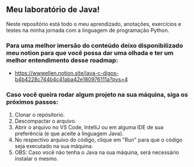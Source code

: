 ##  Meu laboratório de Java!

Neste repositório está todo o meu aprendizado, anotações, exercícios e testes na minha jornada com a linguagem de programação Python.

### Para uma melhor imersão do conteúdo deixo disponibilizado meu notion para que você possa dar uma olhada e ter um melhor entendimento desse roadmap:
- https://wwwellen.notion.site/java-c-digos-b4b4228c744b4c41aba42e180976111a?pvs=4

### Caso você queira rodar algum projeto na sua máquina, siga os próximos passos:

1. Clonar o repósitorio.
2. Descompactar o arquivo.
3. Abrir o arquivo no VS Code, IntelliJ ou em alguma IDE de sua preferência (e que aceite a linguagem Java).
4. No respectivo arquivo do código, clique em "Run" para que o código seja executado na sua máquina.
5. OBS: Caso você não tenha o Java na sua máquina, será necessário instalar o mesmo.
